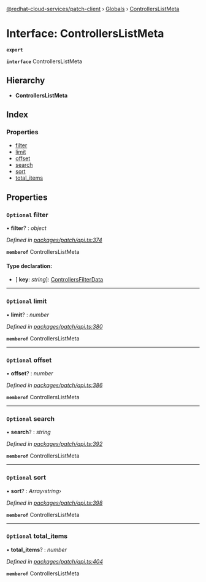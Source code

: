 [@redhat-cloud-services/patch-client](../README.md) › [Globals](../globals.md) › [ControllersListMeta](controllerslistmeta.md)

# Interface: ControllersListMeta

**`export`** 

**`interface`** ControllersListMeta

## Hierarchy

* **ControllersListMeta**

## Index

### Properties

* [filter](controllerslistmeta.md#optional-filter)
* [limit](controllerslistmeta.md#optional-limit)
* [offset](controllerslistmeta.md#optional-offset)
* [search](controllerslistmeta.md#optional-search)
* [sort](controllerslistmeta.md#optional-sort)
* [total_items](controllerslistmeta.md#optional-total_items)

## Properties

### `Optional` filter

• **filter**? : *object*

*Defined in [packages/patch/api.ts:374](https://github.com/RedHatInsights/javascript-clients/blob/8a10980/packages/patch/api.ts#L374)*

**`memberof`** ControllersListMeta

#### Type declaration:

* \[ **key**: *string*\]: [ControllersFilterData](controllersfilterdata.md)

___

### `Optional` limit

• **limit**? : *number*

*Defined in [packages/patch/api.ts:380](https://github.com/RedHatInsights/javascript-clients/blob/8a10980/packages/patch/api.ts#L380)*

**`memberof`** ControllersListMeta

___

### `Optional` offset

• **offset**? : *number*

*Defined in [packages/patch/api.ts:386](https://github.com/RedHatInsights/javascript-clients/blob/8a10980/packages/patch/api.ts#L386)*

**`memberof`** ControllersListMeta

___

### `Optional` search

• **search**? : *string*

*Defined in [packages/patch/api.ts:392](https://github.com/RedHatInsights/javascript-clients/blob/8a10980/packages/patch/api.ts#L392)*

**`memberof`** ControllersListMeta

___

### `Optional` sort

• **sort**? : *Array‹string›*

*Defined in [packages/patch/api.ts:398](https://github.com/RedHatInsights/javascript-clients/blob/8a10980/packages/patch/api.ts#L398)*

**`memberof`** ControllersListMeta

___

### `Optional` total_items

• **total_items**? : *number*

*Defined in [packages/patch/api.ts:404](https://github.com/RedHatInsights/javascript-clients/blob/8a10980/packages/patch/api.ts#L404)*

**`memberof`** ControllersListMeta
